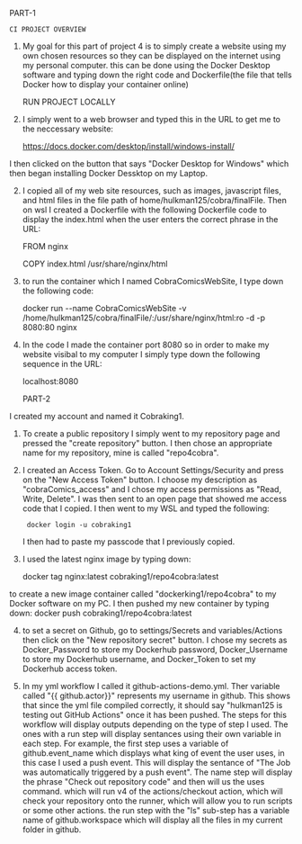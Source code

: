    PART-1
    
    CI PROJECT OVERVIEW

1. My goal for this part of project 4 is to simply create a website using my own chosen resources
so they can be displayed on the internet using my personal computer. this can be done using the Docker Desktop software and typing down the right 
code and Dockerfile(the file that tells Docker how to display your container online)
 
    RUN PROJECT LOCALLY

1. I simply went to a web browser and typed this in the URL to get me to the neccessary website:

    https://docs.docker.com/desktop/install/windows-install/

I then clicked on the button that says "Docker Desktop for Windows" 
which then began installing Docker Dessktop on my Laptop.

2. I copied all of my web site resources, such as images, javascript files, 
and html files in the file path of home/hulkman125/cobra/finalFile. Then on wsl I created a Dockerfile
with the following Dockerfile code to display the index.html when the user enters 
the correct phrase in the URL: 

    FROM nginx

    COPY index.html /usr/share/nginx/html

3. to run the container which I named CobraComicsWebSite, I type down the following code:

    docker run --name CobraComicsWebSite -v /home/hulkman125/cobra/finalFile/:/usr/share/nginx/html:ro -d -p 8080:80 nginx

4. In the code I made the container port 8080 so in order to make my website visibal to my computer I 
simply type down the following sequence in the URL:

    localhost:8080



    PART-2

I created my account and named it Cobraking1.

1. To create a public repository I simply went to my repository page and pressed the "create repository" button. 
I then chose an appropriate name for my repository, mine is called "repo4cobra".

2. I created an Access Token. Go to Account Settings/Security and press on the "New Access Token" button.
    I choose my description as "cobraComics_access" and I chose my access permissions as "Read, Write, Delete". I was then sent to an open page that showed me access code that I copied. I then went to my WSL and typed the following:

        docker login -u cobraking1

    I then had to paste my passcode that I previously copied.



3. I used the latest nginx image by typing down:

    docker tag nginx:latest cobraking1/repo4cobra:latest

 to create a new image container called "dockerking1/repo4cobra" to my Docker software on my PC.
 I then pushed my new container by typing down:
    docker push cobraking1/repo4cobra:latest

4. to set a secret on Github, go to settings/Secrets and variables/Actions then click on the "New repository secret" button.  I chose my secrets as Docker_Password to store my Dockerhub password, Docker_Username to store my Dockerhub username, and Docker_Token to set my Dockerhub access token.

5. In my yml workflow I called it github-actions-demo.yml. Ther variable called "{{ github.actor}}" represents my username in github. This shows that since the yml file compiled correctly, it should say "hulkman125 is testing out GitHub Actions" once it has been pushed. The steps for this workflow will display outputs depending on the type of step I used. The ones with a run step will display sentances using their own variable in each step. For example, the first step uses a variable of github.event_name which displays what king of event the user uses, in this case I used a push event. This will display the sentance of "The Job was automatically triggered by a push event". The name step will display the phrase "Check out repository code" and then will us the uses command. which will run v4 of the actions/checkout action, which will check your repository onto the runner, which will allow you to run scripts or some other actions. the run step with the "ls" sub-step has a variable name of github.workspace which will display all the files in my current folder in github. 
